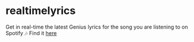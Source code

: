 # realtimelyrics
Get in real-time the latest Genius lyrics for the song you are listening to on Spotify 🎶 
Find it [here](realtimelyrics.herokuapp.com)
